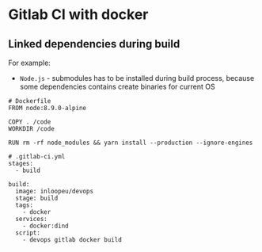 # Gitlab CI with docker

## Linked dependencies during build

For example:

* `Node.js` - submodules has to be installed during build process, because some dependencies contains create binaries for current OS

```
# Dockerfile
FROM node:8.9.0-alpine

COPY . /code
WORKDIR /code

RUN rm -rf node_modules && yarn install --production --ignore-engines
```

```
# .gitlab-ci.yml
stages:
  - build

build:
  image: inloopeu/devops
  stage: build
  tags:
    - docker
  services:
    - docker:dind
  script:
    - devops gitlab docker build
```
